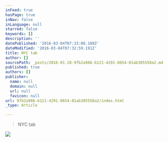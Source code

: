 ```yaml
---
inFeed: true
hasPage: true
inNav: false
inLanguage: null
starred: false
keywords: []
description: ''
datePublished: '2016-03-04T07:33:08.189Z'
dateModified: '2016-03-04T07:32:59.191Z'
title: NYC tab
author: []
sourcePath: _posts/2016-01-28-9fb2a986-b121-4291-8654-01ab385558a2.md
published: true
authors: []
publisher:
  name: null
  domain: null
  url: null
  favicon: null
url: 9fb2a986-b121-4291-8654-01ab385558a2/index.html
_type: Article

---
```

> NYC tab

![](https://the-grid-user-content.s3-us-west-2.amazonaws.com/a65901e4-c051-4932-b823-68910b9863fa.jpg)